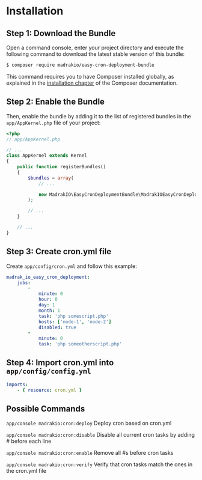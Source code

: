Installation
============

Step 1: Download the Bundle
---------------------------

Open a command console, enter your project directory and execute the
following command to download the latest stable version of this bundle:

```bash
$ composer require madrakio/easy-cron-deployment-bundle
```

This command requires you to have Composer installed globally, as explained
in the [installation chapter](https://getcomposer.org/doc/00-intro.md)
of the Composer documentation.

Step 2: Enable the Bundle
-------------------------

Then, enable the bundle by adding it to the list of registered bundles
in the `app/AppKernel.php` file of your project:

```php
<?php
// app/AppKernel.php

// ...
class AppKernel extends Kernel
{
    public function registerBundles()
    {
        $bundles = array(
            // ...

            new MadrakIO\EasyCronDeploymentBundle\MadrakIOEasyCronDeploymentBundle(),
        );

        // ...
    }

    // ...
}
```

Step 3: Create cron.yml file
-------------------------

Create `app/config/cron.yml` and follow this example:

```yaml
madrak_io_easy_cron_deployment:
    jobs:
        -
            minute: 0
            hour: 0
            day: 1
            month: 1
            task: 'php somescript.php'
            hosts: ['node-1', 'node-2']
            disabled: true
        -
            minute: 0
            task: 'php someotherscript.php'
```

Step 4: Import cron.yml into `app/config/config.yml`
-------------------------

```yaml
imports:
    - { resource: cron.yml }
```

Possible Commands
-------------------------

`app/console madrakio:cron:deploy`
Deploy cron based on cron.yml

`app/console madrakio:cron:disable`
Disable all current cron tasks by adding # before each line

`app/console madrakio:cron:enable`
Remove all #s before cron tasks

`app/console madrakio:cron:verify`
Verify that cron tasks match the ones in the cron.yml file